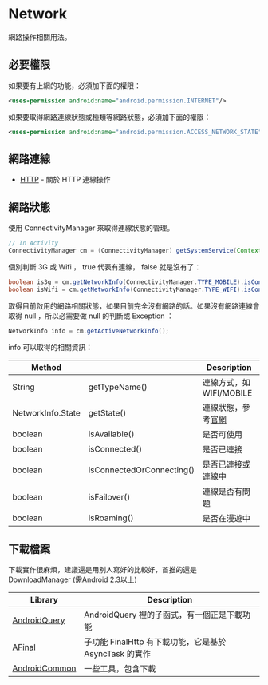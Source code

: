 # Network

網路操作相關用法。

## 必要權限

如果要有上網的功能，必須加下面的權限：

```xml
<uses-permission android:name="android.permission.INTERNET"/>
```

如果要取得網路連線狀態或種類等網路狀態，必須加下面的權限：

```xml
<uses-permission android:name="android.permission.ACCESS_NETWORK_STATE"/>
```

## 網路連線

* [HTTP](http.md) - 關於 HTTP 連線操作

## 網路狀態

使用 ConnectivityManager 來取得連線狀態的管理。

```java
// In Activity
ConnectivityManager cm = (ConnectivityManager) getSystemService(Context.CONNECTIVITY_SERVICE);
```

個別判斷 3G 或 Wifi ， true 代表有連線， false 就是沒有了：

```java
boolean is3g = cm.getNetworkInfo(ConnectivityManager.TYPE_MOBILE).isConnectedOrConnecting();
boolean isWifi = cm.getNetworkInfo(ConnectivityManager.TYPE_WIFI).isConnectedOrConnecting();
```

取得目前啟用的網路相關狀態，如果目前完全沒有網路的話。如果沒有網路連線會取得 null ，所以必需要做 null 的判斷或 Exception ：

```java
NetworkInfo info = cm.getActiveNetworkInfo();
```

info 可以取得的相關資訊：

|  Method  |    |  Description  |
|  ------  | -- |  -----------  |
|  String| getTypeName() | 連線方式，如 WIFI/MOBILE |
|  NetworkInfo.State| getState() | 連線狀態，參考[官網](http://developer.android.com/reference/android/net/NetworkInfo.State.html) |
|  boolean| isAvailable() | 是否可使用 |
|  boolean| isConnected() | 是否已連接 |
|  boolean| isConnectedOrConnecting() | 是否已連接或連線中 |
|  boolean| isFailover() | 連線是否有問題 |
|  boolean| isRoaming() | 是否在漫遊中 |

## 下載檔案

下載實作很麻煩，建議還是用別人寫好的比較好，首推的還是 DownloadManager (需Android 2.3以上)

| Library | Description |
| ------- | ----------- |
| [AndroidQuery](https://code.google.com/p/android-query/wiki/AsyncAPI) | AndroidQuery 裡的子函式，有一個正是下載功能 |
| [AFinal](https://github.com/yangfuhai/afinal) | 子功能 FinalHttp 有下載功能，它是基於 AsyncTask 的實作 |
| [AndroidCommon](https://github.com/Trinea/android-common) | 一些工具，包含下載 |
